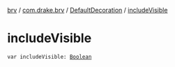 [brv](../../index.md) / [com.drake.brv](../index.md) / [DefaultDecoration](index.md) / [includeVisible](./include-visible.md)

# includeVisible

`var includeVisible: `[`Boolean`](https://kotlinlang.org/api/latest/jvm/stdlib/kotlin/-boolean/index.html)